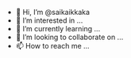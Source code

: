 - 👋 Hi, I’m @saikaikkaka
- 👀 I’m interested in ...
- 🌱 I’m currently learning ...
- 💞️ I’m looking to collaborate on ...
- 📫 How to reach me ...

<!---
saikaikkaka/saikaikkaka is a ✨ special ✨ repository because its `README.md` (this file) appears on your GitHub profile.
You can click the Preview link to take a look at your changes.
--->
